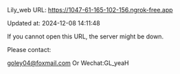 Lily_web URL: https://1047-61-165-102-156.ngrok-free.app

Updated at: 2024-12-08 14:11:48

If you cannot open this URL, the server might be down.

Please contact: 

goley04@foxmail.com Or Wechat:GL_yeaH